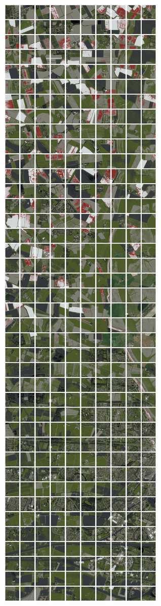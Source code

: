 <html>
<div>
<img src="https://github.com/HakkaTjakka/NL_TILE_MAP/blob/main/18/652/-1068/r.6520.-10680.png" height="44" width="44">
<img src="https://github.com/HakkaTjakka/NL_TILE_MAP/blob/main/18/652/-1068/r.6521.-10680.png" height="44" width="44">
<img src="https://github.com/HakkaTjakka/NL_TILE_MAP/blob/main/18/652/-1068/r.6522.-10680.png" height="44" width="44">
<img src="https://github.com/HakkaTjakka/NL_TILE_MAP/blob/main/18/652/-1068/r.6523.-10680.png" height="44" width="44">
<img src="https://github.com/HakkaTjakka/NL_TILE_MAP/blob/main/18/652/-1068/r.6524.-10680.png" height="44" width="44">
<img src="https://github.com/HakkaTjakka/NL_TILE_MAP/blob/main/18/652/-1068/r.6525.-10680.png" height="44" width="44">
<img src="https://github.com/HakkaTjakka/NL_TILE_MAP/blob/main/18/652/-1068/r.6526.-10680.png" height="44" width="44">
<img src="https://github.com/HakkaTjakka/NL_TILE_MAP/blob/main/18/652/-1068/r.6527.-10680.png" height="44" width="44">
<img src="https://github.com/HakkaTjakka/NL_TILE_MAP/blob/main/18/652/-1068/r.6528.-10680.png" height="44" width="44">
<img src="https://github.com/HakkaTjakka/NL_TILE_MAP/blob/main/18/652/-1068/r.6529.-10680.png" height="44" width="44">
<img src="https://github.com/HakkaTjakka/NL_TILE_MAP/blob/main/18/653/-1068/r.6530.-10680.png" height="44" width="44">
<img src="https://github.com/HakkaTjakka/NL_TILE_MAP/blob/main/18/653/-1068/r.6531.-10680.png" height="44" width="44">
<img src="https://github.com/HakkaTjakka/NL_TILE_MAP/blob/main/18/653/-1068/r.6532.-10680.png" height="44" width="44">
<img src="https://github.com/HakkaTjakka/NL_TILE_MAP/blob/main/18/653/-1068/r.6533.-10680.png" height="44" width="44">
<img src="https://github.com/HakkaTjakka/NL_TILE_MAP/blob/main/18/653/-1068/r.6534.-10680.png" height="44" width="44">
<img src="https://github.com/HakkaTjakka/NL_TILE_MAP/blob/main/18/653/-1068/r.6535.-10680.png" height="44" width="44">
<img src="https://github.com/HakkaTjakka/NL_TILE_MAP/blob/main/18/653/-1068/r.6536.-10680.png" height="44" width="44">
<img src="https://github.com/HakkaTjakka/NL_TILE_MAP/blob/main/18/653/-1068/r.6537.-10680.png" height="44" width="44">
<img src="https://github.com/HakkaTjakka/NL_TILE_MAP/blob/main/18/653/-1068/r.6538.-10680.png" height="44" width="44">
<img src="https://github.com/HakkaTjakka/NL_TILE_MAP/blob/main/18/653/-1068/r.6539.-10680.png" height="44" width="44">
<br>
<img src="https://github.com/HakkaTjakka/NL_TILE_MAP/blob/main/18/652/-1068/r.6520.-10679.png" height="44" width="44">
<img src="https://github.com/HakkaTjakka/NL_TILE_MAP/blob/main/18/652/-1068/r.6521.-10679.png" height="44" width="44">
<img src="https://github.com/HakkaTjakka/NL_TILE_MAP/blob/main/18/652/-1068/r.6522.-10679.png" height="44" width="44">
<img src="https://github.com/HakkaTjakka/NL_TILE_MAP/blob/main/18/652/-1068/r.6523.-10679.png" height="44" width="44">
<img src="https://github.com/HakkaTjakka/NL_TILE_MAP/blob/main/18/652/-1068/r.6524.-10679.png" height="44" width="44">
<img src="https://github.com/HakkaTjakka/NL_TILE_MAP/blob/main/18/652/-1068/r.6525.-10679.png" height="44" width="44">
<img src="https://github.com/HakkaTjakka/NL_TILE_MAP/blob/main/18/652/-1068/r.6526.-10679.png" height="44" width="44">
<img src="https://github.com/HakkaTjakka/NL_TILE_MAP/blob/main/18/652/-1068/r.6527.-10679.png" height="44" width="44">
<img src="https://github.com/HakkaTjakka/NL_TILE_MAP/blob/main/18/652/-1068/r.6528.-10679.png" height="44" width="44">
<img src="https://github.com/HakkaTjakka/NL_TILE_MAP/blob/main/18/652/-1068/r.6529.-10679.png" height="44" width="44">
<img src="https://github.com/HakkaTjakka/NL_TILE_MAP/blob/main/18/653/-1068/r.6530.-10679.png" height="44" width="44">
<img src="https://github.com/HakkaTjakka/NL_TILE_MAP/blob/main/18/653/-1068/r.6531.-10679.png" height="44" width="44">
<img src="https://github.com/HakkaTjakka/NL_TILE_MAP/blob/main/18/653/-1068/r.6532.-10679.png" height="44" width="44">
<img src="https://github.com/HakkaTjakka/NL_TILE_MAP/blob/main/18/653/-1068/r.6533.-10679.png" height="44" width="44">
<img src="https://github.com/HakkaTjakka/NL_TILE_MAP/blob/main/18/653/-1068/r.6534.-10679.png" height="44" width="44">
<img src="https://github.com/HakkaTjakka/NL_TILE_MAP/blob/main/18/653/-1068/r.6535.-10679.png" height="44" width="44">
<img src="https://github.com/HakkaTjakka/NL_TILE_MAP/blob/main/18/653/-1068/r.6536.-10679.png" height="44" width="44">
<img src="https://github.com/HakkaTjakka/NL_TILE_MAP/blob/main/18/653/-1068/r.6537.-10679.png" height="44" width="44">
<img src="https://github.com/HakkaTjakka/NL_TILE_MAP/blob/main/18/653/-1068/r.6538.-10679.png" height="44" width="44">
<img src="https://github.com/HakkaTjakka/NL_TILE_MAP/blob/main/18/653/-1068/r.6539.-10679.png" height="44" width="44">
<br>
<img src="https://github.com/HakkaTjakka/NL_TILE_MAP/blob/main/18/652/-1068/r.6520.-10678.png" height="44" width="44">
<img src="https://github.com/HakkaTjakka/NL_TILE_MAP/blob/main/18/652/-1068/r.6521.-10678.png" height="44" width="44">
<img src="https://github.com/HakkaTjakka/NL_TILE_MAP/blob/main/18/652/-1068/r.6522.-10678.png" height="44" width="44">
<img src="https://github.com/HakkaTjakka/NL_TILE_MAP/blob/main/18/652/-1068/r.6523.-10678.png" height="44" width="44">
<img src="https://github.com/HakkaTjakka/NL_TILE_MAP/blob/main/18/652/-1068/r.6524.-10678.png" height="44" width="44">
<img src="https://github.com/HakkaTjakka/NL_TILE_MAP/blob/main/18/652/-1068/r.6525.-10678.png" height="44" width="44">
<img src="https://github.com/HakkaTjakka/NL_TILE_MAP/blob/main/18/652/-1068/r.6526.-10678.png" height="44" width="44">
<img src="https://github.com/HakkaTjakka/NL_TILE_MAP/blob/main/18/652/-1068/r.6527.-10678.png" height="44" width="44">
<img src="https://github.com/HakkaTjakka/NL_TILE_MAP/blob/main/18/652/-1068/r.6528.-10678.png" height="44" width="44">
<img src="https://github.com/HakkaTjakka/NL_TILE_MAP/blob/main/18/652/-1068/r.6529.-10678.png" height="44" width="44">
<img src="https://github.com/HakkaTjakka/NL_TILE_MAP/blob/main/18/653/-1068/r.6530.-10678.png" height="44" width="44">
<img src="https://github.com/HakkaTjakka/NL_TILE_MAP/blob/main/18/653/-1068/r.6531.-10678.png" height="44" width="44">
<img src="https://github.com/HakkaTjakka/NL_TILE_MAP/blob/main/18/653/-1068/r.6532.-10678.png" height="44" width="44">
<img src="https://github.com/HakkaTjakka/NL_TILE_MAP/blob/main/18/653/-1068/r.6533.-10678.png" height="44" width="44">
<img src="https://github.com/HakkaTjakka/NL_TILE_MAP/blob/main/18/653/-1068/r.6534.-10678.png" height="44" width="44">
<img src="https://github.com/HakkaTjakka/NL_TILE_MAP/blob/main/18/653/-1068/r.6535.-10678.png" height="44" width="44">
<img src="https://github.com/HakkaTjakka/NL_TILE_MAP/blob/main/18/653/-1068/r.6536.-10678.png" height="44" width="44">
<img src="https://github.com/HakkaTjakka/NL_TILE_MAP/blob/main/18/653/-1068/r.6537.-10678.png" height="44" width="44">
<img src="https://github.com/HakkaTjakka/NL_TILE_MAP/blob/main/18/653/-1068/r.6538.-10678.png" height="44" width="44">
<img src="https://github.com/HakkaTjakka/NL_TILE_MAP/blob/main/18/653/-1068/r.6539.-10678.png" height="44" width="44">
<br>
<img src="https://github.com/HakkaTjakka/NL_TILE_MAP/blob/main/18/652/-1068/r.6520.-10677.png" height="44" width="44">
<img src="https://github.com/HakkaTjakka/NL_TILE_MAP/blob/main/18/652/-1068/r.6521.-10677.png" height="44" width="44">
<img src="https://github.com/HakkaTjakka/NL_TILE_MAP/blob/main/18/652/-1068/r.6522.-10677.png" height="44" width="44">
<img src="https://github.com/HakkaTjakka/NL_TILE_MAP/blob/main/18/652/-1068/r.6523.-10677.png" height="44" width="44">
<img src="https://github.com/HakkaTjakka/NL_TILE_MAP/blob/main/18/652/-1068/r.6524.-10677.png" height="44" width="44">
<img src="https://github.com/HakkaTjakka/NL_TILE_MAP/blob/main/18/652/-1068/r.6525.-10677.png" height="44" width="44">
<img src="https://github.com/HakkaTjakka/NL_TILE_MAP/blob/main/18/652/-1068/r.6526.-10677.png" height="44" width="44">
<img src="https://github.com/HakkaTjakka/NL_TILE_MAP/blob/main/18/652/-1068/r.6527.-10677.png" height="44" width="44">
<img src="https://github.com/HakkaTjakka/NL_TILE_MAP/blob/main/18/652/-1068/r.6528.-10677.png" height="44" width="44">
<img src="https://github.com/HakkaTjakka/NL_TILE_MAP/blob/main/18/652/-1068/r.6529.-10677.png" height="44" width="44">
<img src="https://github.com/HakkaTjakka/NL_TILE_MAP/blob/main/18/653/-1068/r.6530.-10677.png" height="44" width="44">
<img src="https://github.com/HakkaTjakka/NL_TILE_MAP/blob/main/18/653/-1068/r.6531.-10677.png" height="44" width="44">
<img src="https://github.com/HakkaTjakka/NL_TILE_MAP/blob/main/18/653/-1068/r.6532.-10677.png" height="44" width="44">
<img src="https://github.com/HakkaTjakka/NL_TILE_MAP/blob/main/18/653/-1068/r.6533.-10677.png" height="44" width="44">
<img src="https://github.com/HakkaTjakka/NL_TILE_MAP/blob/main/18/653/-1068/r.6534.-10677.png" height="44" width="44">
<img src="https://github.com/HakkaTjakka/NL_TILE_MAP/blob/main/18/653/-1068/r.6535.-10677.png" height="44" width="44">
<img src="https://github.com/HakkaTjakka/NL_TILE_MAP/blob/main/18/653/-1068/r.6536.-10677.png" height="44" width="44">
<img src="https://github.com/HakkaTjakka/NL_TILE_MAP/blob/main/18/653/-1068/r.6537.-10677.png" height="44" width="44">
<img src="https://github.com/HakkaTjakka/NL_TILE_MAP/blob/main/18/653/-1068/r.6538.-10677.png" height="44" width="44">
<img src="https://github.com/HakkaTjakka/NL_TILE_MAP/blob/main/18/653/-1068/r.6539.-10677.png" height="44" width="44">
<br>
<img src="https://github.com/HakkaTjakka/NL_TILE_MAP/blob/main/18/652/-1068/r.6520.-10676.png" height="44" width="44">
<img src="https://github.com/HakkaTjakka/NL_TILE_MAP/blob/main/18/652/-1068/r.6521.-10676.png" height="44" width="44">
<img src="https://github.com/HakkaTjakka/NL_TILE_MAP/blob/main/18/652/-1068/r.6522.-10676.png" height="44" width="44">
<img src="https://github.com/HakkaTjakka/NL_TILE_MAP/blob/main/18/652/-1068/r.6523.-10676.png" height="44" width="44">
<img src="https://github.com/HakkaTjakka/NL_TILE_MAP/blob/main/18/652/-1068/r.6524.-10676.png" height="44" width="44">
<img src="https://github.com/HakkaTjakka/NL_TILE_MAP/blob/main/18/652/-1068/r.6525.-10676.png" height="44" width="44">
<img src="https://github.com/HakkaTjakka/NL_TILE_MAP/blob/main/18/652/-1068/r.6526.-10676.png" height="44" width="44">
<img src="https://github.com/HakkaTjakka/NL_TILE_MAP/blob/main/18/652/-1068/r.6527.-10676.png" height="44" width="44">
<img src="https://github.com/HakkaTjakka/NL_TILE_MAP/blob/main/18/652/-1068/r.6528.-10676.png" height="44" width="44">
<img src="https://github.com/HakkaTjakka/NL_TILE_MAP/blob/main/18/652/-1068/r.6529.-10676.png" height="44" width="44">
<img src="https://github.com/HakkaTjakka/NL_TILE_MAP/blob/main/18/653/-1068/r.6530.-10676.png" height="44" width="44">
<img src="https://github.com/HakkaTjakka/NL_TILE_MAP/blob/main/18/653/-1068/r.6531.-10676.png" height="44" width="44">
<img src="https://github.com/HakkaTjakka/NL_TILE_MAP/blob/main/18/653/-1068/r.6532.-10676.png" height="44" width="44">
<img src="https://github.com/HakkaTjakka/NL_TILE_MAP/blob/main/18/653/-1068/r.6533.-10676.png" height="44" width="44">
<img src="https://github.com/HakkaTjakka/NL_TILE_MAP/blob/main/18/653/-1068/r.6534.-10676.png" height="44" width="44">
<img src="https://github.com/HakkaTjakka/NL_TILE_MAP/blob/main/18/653/-1068/r.6535.-10676.png" height="44" width="44">
<img src="https://github.com/HakkaTjakka/NL_TILE_MAP/blob/main/18/653/-1068/r.6536.-10676.png" height="44" width="44">
<img src="https://github.com/HakkaTjakka/NL_TILE_MAP/blob/main/18/653/-1068/r.6537.-10676.png" height="44" width="44">
<img src="https://github.com/HakkaTjakka/NL_TILE_MAP/blob/main/18/653/-1068/r.6538.-10676.png" height="44" width="44">
<img src="https://github.com/HakkaTjakka/NL_TILE_MAP/blob/main/18/653/-1068/r.6539.-10676.png" height="44" width="44">
<br>
<img src="https://github.com/HakkaTjakka/NL_TILE_MAP/blob/main/18/652/-1068/r.6520.-10675.png" height="44" width="44">
<img src="https://github.com/HakkaTjakka/NL_TILE_MAP/blob/main/18/652/-1068/r.6521.-10675.png" height="44" width="44">
<img src="https://github.com/HakkaTjakka/NL_TILE_MAP/blob/main/18/652/-1068/r.6522.-10675.png" height="44" width="44">
<img src="https://github.com/HakkaTjakka/NL_TILE_MAP/blob/main/18/652/-1068/r.6523.-10675.png" height="44" width="44">
<img src="https://github.com/HakkaTjakka/NL_TILE_MAP/blob/main/18/652/-1068/r.6524.-10675.png" height="44" width="44">
<img src="https://github.com/HakkaTjakka/NL_TILE_MAP/blob/main/18/652/-1068/r.6525.-10675.png" height="44" width="44">
<img src="https://github.com/HakkaTjakka/NL_TILE_MAP/blob/main/18/652/-1068/r.6526.-10675.png" height="44" width="44">
<img src="https://github.com/HakkaTjakka/NL_TILE_MAP/blob/main/18/652/-1068/r.6527.-10675.png" height="44" width="44">
<img src="https://github.com/HakkaTjakka/NL_TILE_MAP/blob/main/18/652/-1068/r.6528.-10675.png" height="44" width="44">
<img src="https://github.com/HakkaTjakka/NL_TILE_MAP/blob/main/18/652/-1068/r.6529.-10675.png" height="44" width="44">
<img src="https://github.com/HakkaTjakka/NL_TILE_MAP/blob/main/18/653/-1068/r.6530.-10675.png" height="44" width="44">
<img src="https://github.com/HakkaTjakka/NL_TILE_MAP/blob/main/18/653/-1068/r.6531.-10675.png" height="44" width="44">
<img src="https://github.com/HakkaTjakka/NL_TILE_MAP/blob/main/18/653/-1068/r.6532.-10675.png" height="44" width="44">
<img src="https://github.com/HakkaTjakka/NL_TILE_MAP/blob/main/18/653/-1068/r.6533.-10675.png" height="44" width="44">
<img src="https://github.com/HakkaTjakka/NL_TILE_MAP/blob/main/18/653/-1068/r.6534.-10675.png" height="44" width="44">
<img src="https://github.com/HakkaTjakka/NL_TILE_MAP/blob/main/18/653/-1068/r.6535.-10675.png" height="44" width="44">
<img src="https://github.com/HakkaTjakka/NL_TILE_MAP/blob/main/18/653/-1068/r.6536.-10675.png" height="44" width="44">
<img src="https://github.com/HakkaTjakka/NL_TILE_MAP/blob/main/18/653/-1068/r.6537.-10675.png" height="44" width="44">
<img src="https://github.com/HakkaTjakka/NL_TILE_MAP/blob/main/18/653/-1068/r.6538.-10675.png" height="44" width="44">
<img src="https://github.com/HakkaTjakka/NL_TILE_MAP/blob/main/18/653/-1068/r.6539.-10675.png" height="44" width="44">
<br>
<img src="https://github.com/HakkaTjakka/NL_TILE_MAP/blob/main/18/652/-1068/r.6520.-10674.png" height="44" width="44">
<img src="https://github.com/HakkaTjakka/NL_TILE_MAP/blob/main/18/652/-1068/r.6521.-10674.png" height="44" width="44">
<img src="https://github.com/HakkaTjakka/NL_TILE_MAP/blob/main/18/652/-1068/r.6522.-10674.png" height="44" width="44">
<img src="https://github.com/HakkaTjakka/NL_TILE_MAP/blob/main/18/652/-1068/r.6523.-10674.png" height="44" width="44">
<img src="https://github.com/HakkaTjakka/NL_TILE_MAP/blob/main/18/652/-1068/r.6524.-10674.png" height="44" width="44">
<img src="https://github.com/HakkaTjakka/NL_TILE_MAP/blob/main/18/652/-1068/r.6525.-10674.png" height="44" width="44">
<img src="https://github.com/HakkaTjakka/NL_TILE_MAP/blob/main/18/652/-1068/r.6526.-10674.png" height="44" width="44">
<img src="https://github.com/HakkaTjakka/NL_TILE_MAP/blob/main/18/652/-1068/r.6527.-10674.png" height="44" width="44">
<img src="https://github.com/HakkaTjakka/NL_TILE_MAP/blob/main/18/652/-1068/r.6528.-10674.png" height="44" width="44">
<img src="https://github.com/HakkaTjakka/NL_TILE_MAP/blob/main/18/652/-1068/r.6529.-10674.png" height="44" width="44">
<img src="https://github.com/HakkaTjakka/NL_TILE_MAP/blob/main/18/653/-1068/r.6530.-10674.png" height="44" width="44">
<img src="https://github.com/HakkaTjakka/NL_TILE_MAP/blob/main/18/653/-1068/r.6531.-10674.png" height="44" width="44">
<img src="https://github.com/HakkaTjakka/NL_TILE_MAP/blob/main/18/653/-1068/r.6532.-10674.png" height="44" width="44">
<img src="https://github.com/HakkaTjakka/NL_TILE_MAP/blob/main/18/653/-1068/r.6533.-10674.png" height="44" width="44">
<img src="https://github.com/HakkaTjakka/NL_TILE_MAP/blob/main/18/653/-1068/r.6534.-10674.png" height="44" width="44">
<img src="https://github.com/HakkaTjakka/NL_TILE_MAP/blob/main/18/653/-1068/r.6535.-10674.png" height="44" width="44">
<img src="https://github.com/HakkaTjakka/NL_TILE_MAP/blob/main/18/653/-1068/r.6536.-10674.png" height="44" width="44">
<img src="https://github.com/HakkaTjakka/NL_TILE_MAP/blob/main/18/653/-1068/r.6537.-10674.png" height="44" width="44">
<img src="https://github.com/HakkaTjakka/NL_TILE_MAP/blob/main/18/653/-1068/r.6538.-10674.png" height="44" width="44">
<img src="https://github.com/HakkaTjakka/NL_TILE_MAP/blob/main/18/653/-1068/r.6539.-10674.png" height="44" width="44">
<br>
<img src="https://github.com/HakkaTjakka/NL_TILE_MAP/blob/main/18/652/-1068/r.6520.-10673.png" height="44" width="44">
<img src="https://github.com/HakkaTjakka/NL_TILE_MAP/blob/main/18/652/-1068/r.6521.-10673.png" height="44" width="44">
<img src="https://github.com/HakkaTjakka/NL_TILE_MAP/blob/main/18/652/-1068/r.6522.-10673.png" height="44" width="44">
<img src="https://github.com/HakkaTjakka/NL_TILE_MAP/blob/main/18/652/-1068/r.6523.-10673.png" height="44" width="44">
<img src="https://github.com/HakkaTjakka/NL_TILE_MAP/blob/main/18/652/-1068/r.6524.-10673.png" height="44" width="44">
<img src="https://github.com/HakkaTjakka/NL_TILE_MAP/blob/main/18/652/-1068/r.6525.-10673.png" height="44" width="44">
<img src="https://github.com/HakkaTjakka/NL_TILE_MAP/blob/main/18/652/-1068/r.6526.-10673.png" height="44" width="44">
<img src="https://github.com/HakkaTjakka/NL_TILE_MAP/blob/main/18/652/-1068/r.6527.-10673.png" height="44" width="44">
<img src="https://github.com/HakkaTjakka/NL_TILE_MAP/blob/main/18/652/-1068/r.6528.-10673.png" height="44" width="44">
<img src="https://github.com/HakkaTjakka/NL_TILE_MAP/blob/main/18/652/-1068/r.6529.-10673.png" height="44" width="44">
<img src="https://github.com/HakkaTjakka/NL_TILE_MAP/blob/main/18/653/-1068/r.6530.-10673.png" height="44" width="44">
<img src="https://github.com/HakkaTjakka/NL_TILE_MAP/blob/main/18/653/-1068/r.6531.-10673.png" height="44" width="44">
<img src="https://github.com/HakkaTjakka/NL_TILE_MAP/blob/main/18/653/-1068/r.6532.-10673.png" height="44" width="44">
<img src="https://github.com/HakkaTjakka/NL_TILE_MAP/blob/main/18/653/-1068/r.6533.-10673.png" height="44" width="44">
<img src="https://github.com/HakkaTjakka/NL_TILE_MAP/blob/main/18/653/-1068/r.6534.-10673.png" height="44" width="44">
<img src="https://github.com/HakkaTjakka/NL_TILE_MAP/blob/main/18/653/-1068/r.6535.-10673.png" height="44" width="44">
<img src="https://github.com/HakkaTjakka/NL_TILE_MAP/blob/main/18/653/-1068/r.6536.-10673.png" height="44" width="44">
<img src="https://github.com/HakkaTjakka/NL_TILE_MAP/blob/main/18/653/-1068/r.6537.-10673.png" height="44" width="44">
<img src="https://github.com/HakkaTjakka/NL_TILE_MAP/blob/main/18/653/-1068/r.6538.-10673.png" height="44" width="44">
<img src="https://github.com/HakkaTjakka/NL_TILE_MAP/blob/main/18/653/-1068/r.6539.-10673.png" height="44" width="44">
<br>
<img src="https://github.com/HakkaTjakka/NL_TILE_MAP/blob/main/18/652/-1068/r.6520.-10672.png" height="44" width="44">
<img src="https://github.com/HakkaTjakka/NL_TILE_MAP/blob/main/18/652/-1068/r.6521.-10672.png" height="44" width="44">
<img src="https://github.com/HakkaTjakka/NL_TILE_MAP/blob/main/18/652/-1068/r.6522.-10672.png" height="44" width="44">
<img src="https://github.com/HakkaTjakka/NL_TILE_MAP/blob/main/18/652/-1068/r.6523.-10672.png" height="44" width="44">
<img src="https://github.com/HakkaTjakka/NL_TILE_MAP/blob/main/18/652/-1068/r.6524.-10672.png" height="44" width="44">
<img src="https://github.com/HakkaTjakka/NL_TILE_MAP/blob/main/18/652/-1068/r.6525.-10672.png" height="44" width="44">
<img src="https://github.com/HakkaTjakka/NL_TILE_MAP/blob/main/18/652/-1068/r.6526.-10672.png" height="44" width="44">
<img src="https://github.com/HakkaTjakka/NL_TILE_MAP/blob/main/18/652/-1068/r.6527.-10672.png" height="44" width="44">
<img src="https://github.com/HakkaTjakka/NL_TILE_MAP/blob/main/18/652/-1068/r.6528.-10672.png" height="44" width="44">
<img src="https://github.com/HakkaTjakka/NL_TILE_MAP/blob/main/18/652/-1068/r.6529.-10672.png" height="44" width="44">
<img src="https://github.com/HakkaTjakka/NL_TILE_MAP/blob/main/18/653/-1068/r.6530.-10672.png" height="44" width="44">
<img src="https://github.com/HakkaTjakka/NL_TILE_MAP/blob/main/18/653/-1068/r.6531.-10672.png" height="44" width="44">
<img src="https://github.com/HakkaTjakka/NL_TILE_MAP/blob/main/18/653/-1068/r.6532.-10672.png" height="44" width="44">
<img src="https://github.com/HakkaTjakka/NL_TILE_MAP/blob/main/18/653/-1068/r.6533.-10672.png" height="44" width="44">
<img src="https://github.com/HakkaTjakka/NL_TILE_MAP/blob/main/18/653/-1068/r.6534.-10672.png" height="44" width="44">
<img src="https://github.com/HakkaTjakka/NL_TILE_MAP/blob/main/18/653/-1068/r.6535.-10672.png" height="44" width="44">
<img src="https://github.com/HakkaTjakka/NL_TILE_MAP/blob/main/18/653/-1068/r.6536.-10672.png" height="44" width="44">
<img src="https://github.com/HakkaTjakka/NL_TILE_MAP/blob/main/18/653/-1068/r.6537.-10672.png" height="44" width="44">
<img src="https://github.com/HakkaTjakka/NL_TILE_MAP/blob/main/18/653/-1068/r.6538.-10672.png" height="44" width="44">
<img src="https://github.com/HakkaTjakka/NL_TILE_MAP/blob/main/18/653/-1068/r.6539.-10672.png" height="44" width="44">
<br>
<img src="https://github.com/HakkaTjakka/NL_TILE_MAP/blob/main/18/652/-1068/r.6520.-10671.png" height="44" width="44">
<img src="https://github.com/HakkaTjakka/NL_TILE_MAP/blob/main/18/652/-1068/r.6521.-10671.png" height="44" width="44">
<img src="https://github.com/HakkaTjakka/NL_TILE_MAP/blob/main/18/652/-1068/r.6522.-10671.png" height="44" width="44">
<img src="https://github.com/HakkaTjakka/NL_TILE_MAP/blob/main/18/652/-1068/r.6523.-10671.png" height="44" width="44">
<img src="https://github.com/HakkaTjakka/NL_TILE_MAP/blob/main/18/652/-1068/r.6524.-10671.png" height="44" width="44">
<img src="https://github.com/HakkaTjakka/NL_TILE_MAP/blob/main/18/652/-1068/r.6525.-10671.png" height="44" width="44">
<img src="https://github.com/HakkaTjakka/NL_TILE_MAP/blob/main/18/652/-1068/r.6526.-10671.png" height="44" width="44">
<img src="https://github.com/HakkaTjakka/NL_TILE_MAP/blob/main/18/652/-1068/r.6527.-10671.png" height="44" width="44">
<img src="https://github.com/HakkaTjakka/NL_TILE_MAP/blob/main/18/652/-1068/r.6528.-10671.png" height="44" width="44">
<img src="https://github.com/HakkaTjakka/NL_TILE_MAP/blob/main/18/652/-1068/r.6529.-10671.png" height="44" width="44">
<img src="https://github.com/HakkaTjakka/NL_TILE_MAP/blob/main/18/653/-1068/r.6530.-10671.png" height="44" width="44">
<img src="https://github.com/HakkaTjakka/NL_TILE_MAP/blob/main/18/653/-1068/r.6531.-10671.png" height="44" width="44">
<img src="https://github.com/HakkaTjakka/NL_TILE_MAP/blob/main/18/653/-1068/r.6532.-10671.png" height="44" width="44">
<img src="https://github.com/HakkaTjakka/NL_TILE_MAP/blob/main/18/653/-1068/r.6533.-10671.png" height="44" width="44">
<img src="https://github.com/HakkaTjakka/NL_TILE_MAP/blob/main/18/653/-1068/r.6534.-10671.png" height="44" width="44">
<img src="https://github.com/HakkaTjakka/NL_TILE_MAP/blob/main/18/653/-1068/r.6535.-10671.png" height="44" width="44">
<img src="https://github.com/HakkaTjakka/NL_TILE_MAP/blob/main/18/653/-1068/r.6536.-10671.png" height="44" width="44">
<img src="https://github.com/HakkaTjakka/NL_TILE_MAP/blob/main/18/653/-1068/r.6537.-10671.png" height="44" width="44">
<img src="https://github.com/HakkaTjakka/NL_TILE_MAP/blob/main/18/653/-1068/r.6538.-10671.png" height="44" width="44">
<img src="https://github.com/HakkaTjakka/NL_TILE_MAP/blob/main/18/653/-1068/r.6539.-10671.png" height="44" width="44">
<br>
<img src="https://github.com/HakkaTjakka/NL_TILE_MAP/blob/main/18/652/-1067/r.6520.-10670.png" height="44" width="44">
<img src="https://github.com/HakkaTjakka/NL_TILE_MAP/blob/main/18/652/-1067/r.6521.-10670.png" height="44" width="44">
<img src="https://github.com/HakkaTjakka/NL_TILE_MAP/blob/main/18/652/-1067/r.6522.-10670.png" height="44" width="44">
<img src="https://github.com/HakkaTjakka/NL_TILE_MAP/blob/main/18/652/-1067/r.6523.-10670.png" height="44" width="44">
<img src="https://github.com/HakkaTjakka/NL_TILE_MAP/blob/main/18/652/-1067/r.6524.-10670.png" height="44" width="44">
<img src="https://github.com/HakkaTjakka/NL_TILE_MAP/blob/main/18/652/-1067/r.6525.-10670.png" height="44" width="44">
<img src="https://github.com/HakkaTjakka/NL_TILE_MAP/blob/main/18/652/-1067/r.6526.-10670.png" height="44" width="44">
<img src="https://github.com/HakkaTjakka/NL_TILE_MAP/blob/main/18/652/-1067/r.6527.-10670.png" height="44" width="44">
<img src="https://github.com/HakkaTjakka/NL_TILE_MAP/blob/main/18/652/-1067/r.6528.-10670.png" height="44" width="44">
<img src="https://github.com/HakkaTjakka/NL_TILE_MAP/blob/main/18/652/-1067/r.6529.-10670.png" height="44" width="44">
<img src="https://github.com/HakkaTjakka/NL_TILE_MAP/blob/main/18/653/-1067/r.6530.-10670.png" height="44" width="44">
<img src="https://github.com/HakkaTjakka/NL_TILE_MAP/blob/main/18/653/-1067/r.6531.-10670.png" height="44" width="44">
<img src="https://github.com/HakkaTjakka/NL_TILE_MAP/blob/main/18/653/-1067/r.6532.-10670.png" height="44" width="44">
<img src="https://github.com/HakkaTjakka/NL_TILE_MAP/blob/main/18/653/-1067/r.6533.-10670.png" height="44" width="44">
<img src="https://github.com/HakkaTjakka/NL_TILE_MAP/blob/main/18/653/-1067/r.6534.-10670.png" height="44" width="44">
<img src="https://github.com/HakkaTjakka/NL_TILE_MAP/blob/main/18/653/-1067/r.6535.-10670.png" height="44" width="44">
<img src="https://github.com/HakkaTjakka/NL_TILE_MAP/blob/main/18/653/-1067/r.6536.-10670.png" height="44" width="44">
<img src="https://github.com/HakkaTjakka/NL_TILE_MAP/blob/main/18/653/-1067/r.6537.-10670.png" height="44" width="44">
<img src="https://github.com/HakkaTjakka/NL_TILE_MAP/blob/main/18/653/-1067/r.6538.-10670.png" height="44" width="44">
<img src="https://github.com/HakkaTjakka/NL_TILE_MAP/blob/main/18/653/-1067/r.6539.-10670.png" height="44" width="44">
<br>
<img src="https://github.com/HakkaTjakka/NL_TILE_MAP/blob/main/18/652/-1067/r.6520.-10669.png" height="44" width="44">
<img src="https://github.com/HakkaTjakka/NL_TILE_MAP/blob/main/18/652/-1067/r.6521.-10669.png" height="44" width="44">
<img src="https://github.com/HakkaTjakka/NL_TILE_MAP/blob/main/18/652/-1067/r.6522.-10669.png" height="44" width="44">
<img src="https://github.com/HakkaTjakka/NL_TILE_MAP/blob/main/18/652/-1067/r.6523.-10669.png" height="44" width="44">
<img src="https://github.com/HakkaTjakka/NL_TILE_MAP/blob/main/18/652/-1067/r.6524.-10669.png" height="44" width="44">
<img src="https://github.com/HakkaTjakka/NL_TILE_MAP/blob/main/18/652/-1067/r.6525.-10669.png" height="44" width="44">
<img src="https://github.com/HakkaTjakka/NL_TILE_MAP/blob/main/18/652/-1067/r.6526.-10669.png" height="44" width="44">
<img src="https://github.com/HakkaTjakka/NL_TILE_MAP/blob/main/18/652/-1067/r.6527.-10669.png" height="44" width="44">
<img src="https://github.com/HakkaTjakka/NL_TILE_MAP/blob/main/18/652/-1067/r.6528.-10669.png" height="44" width="44">
<img src="https://github.com/HakkaTjakka/NL_TILE_MAP/blob/main/18/652/-1067/r.6529.-10669.png" height="44" width="44">
<img src="https://github.com/HakkaTjakka/NL_TILE_MAP/blob/main/18/653/-1067/r.6530.-10669.png" height="44" width="44">
<img src="https://github.com/HakkaTjakka/NL_TILE_MAP/blob/main/18/653/-1067/r.6531.-10669.png" height="44" width="44">
<img src="https://github.com/HakkaTjakka/NL_TILE_MAP/blob/main/18/653/-1067/r.6532.-10669.png" height="44" width="44">
<img src="https://github.com/HakkaTjakka/NL_TILE_MAP/blob/main/18/653/-1067/r.6533.-10669.png" height="44" width="44">
<img src="https://github.com/HakkaTjakka/NL_TILE_MAP/blob/main/18/653/-1067/r.6534.-10669.png" height="44" width="44">
<img src="https://github.com/HakkaTjakka/NL_TILE_MAP/blob/main/18/653/-1067/r.6535.-10669.png" height="44" width="44">
<img src="https://github.com/HakkaTjakka/NL_TILE_MAP/blob/main/18/653/-1067/r.6536.-10669.png" height="44" width="44">
<img src="https://github.com/HakkaTjakka/NL_TILE_MAP/blob/main/18/653/-1067/r.6537.-10669.png" height="44" width="44">
<img src="https://github.com/HakkaTjakka/NL_TILE_MAP/blob/main/18/653/-1067/r.6538.-10669.png" height="44" width="44">
<img src="https://github.com/HakkaTjakka/NL_TILE_MAP/blob/main/18/653/-1067/r.6539.-10669.png" height="44" width="44">
<br>
<img src="https://github.com/HakkaTjakka/NL_TILE_MAP/blob/main/18/652/-1067/r.6520.-10668.png" height="44" width="44">
<img src="https://github.com/HakkaTjakka/NL_TILE_MAP/blob/main/18/652/-1067/r.6521.-10668.png" height="44" width="44">
<img src="https://github.com/HakkaTjakka/NL_TILE_MAP/blob/main/18/652/-1067/r.6522.-10668.png" height="44" width="44">
<img src="https://github.com/HakkaTjakka/NL_TILE_MAP/blob/main/18/652/-1067/r.6523.-10668.png" height="44" width="44">
<img src="https://github.com/HakkaTjakka/NL_TILE_MAP/blob/main/18/652/-1067/r.6524.-10668.png" height="44" width="44">
<img src="https://github.com/HakkaTjakka/NL_TILE_MAP/blob/main/18/652/-1067/r.6525.-10668.png" height="44" width="44">
<img src="https://github.com/HakkaTjakka/NL_TILE_MAP/blob/main/18/652/-1067/r.6526.-10668.png" height="44" width="44">
<img src="https://github.com/HakkaTjakka/NL_TILE_MAP/blob/main/18/652/-1067/r.6527.-10668.png" height="44" width="44">
<img src="https://github.com/HakkaTjakka/NL_TILE_MAP/blob/main/18/652/-1067/r.6528.-10668.png" height="44" width="44">
<img src="https://github.com/HakkaTjakka/NL_TILE_MAP/blob/main/18/652/-1067/r.6529.-10668.png" height="44" width="44">
<img src="https://github.com/HakkaTjakka/NL_TILE_MAP/blob/main/18/653/-1067/r.6530.-10668.png" height="44" width="44">
<img src="https://github.com/HakkaTjakka/NL_TILE_MAP/blob/main/18/653/-1067/r.6531.-10668.png" height="44" width="44">
<img src="https://github.com/HakkaTjakka/NL_TILE_MAP/blob/main/18/653/-1067/r.6532.-10668.png" height="44" width="44">
<img src="https://github.com/HakkaTjakka/NL_TILE_MAP/blob/main/18/653/-1067/r.6533.-10668.png" height="44" width="44">
<img src="https://github.com/HakkaTjakka/NL_TILE_MAP/blob/main/18/653/-1067/r.6534.-10668.png" height="44" width="44">
<img src="https://github.com/HakkaTjakka/NL_TILE_MAP/blob/main/18/653/-1067/r.6535.-10668.png" height="44" width="44">
<img src="https://github.com/HakkaTjakka/NL_TILE_MAP/blob/main/18/653/-1067/r.6536.-10668.png" height="44" width="44">
<img src="https://github.com/HakkaTjakka/NL_TILE_MAP/blob/main/18/653/-1067/r.6537.-10668.png" height="44" width="44">
<img src="https://github.com/HakkaTjakka/NL_TILE_MAP/blob/main/18/653/-1067/r.6538.-10668.png" height="44" width="44">
<img src="https://github.com/HakkaTjakka/NL_TILE_MAP/blob/main/18/653/-1067/r.6539.-10668.png" height="44" width="44">
<br>
<img src="https://github.com/HakkaTjakka/NL_TILE_MAP/blob/main/18/652/-1067/r.6520.-10667.png" height="44" width="44">
<img src="https://github.com/HakkaTjakka/NL_TILE_MAP/blob/main/18/652/-1067/r.6521.-10667.png" height="44" width="44">
<img src="https://github.com/HakkaTjakka/NL_TILE_MAP/blob/main/18/652/-1067/r.6522.-10667.png" height="44" width="44">
<img src="https://github.com/HakkaTjakka/NL_TILE_MAP/blob/main/18/652/-1067/r.6523.-10667.png" height="44" width="44">
<img src="https://github.com/HakkaTjakka/NL_TILE_MAP/blob/main/18/652/-1067/r.6524.-10667.png" height="44" width="44">
<img src="https://github.com/HakkaTjakka/NL_TILE_MAP/blob/main/18/652/-1067/r.6525.-10667.png" height="44" width="44">
<img src="https://github.com/HakkaTjakka/NL_TILE_MAP/blob/main/18/652/-1067/r.6526.-10667.png" height="44" width="44">
<img src="https://github.com/HakkaTjakka/NL_TILE_MAP/blob/main/18/652/-1067/r.6527.-10667.png" height="44" width="44">
<img src="https://github.com/HakkaTjakka/NL_TILE_MAP/blob/main/18/652/-1067/r.6528.-10667.png" height="44" width="44">
<img src="https://github.com/HakkaTjakka/NL_TILE_MAP/blob/main/18/652/-1067/r.6529.-10667.png" height="44" width="44">
<img src="https://github.com/HakkaTjakka/NL_TILE_MAP/blob/main/18/653/-1067/r.6530.-10667.png" height="44" width="44">
<img src="https://github.com/HakkaTjakka/NL_TILE_MAP/blob/main/18/653/-1067/r.6531.-10667.png" height="44" width="44">
<img src="https://github.com/HakkaTjakka/NL_TILE_MAP/blob/main/18/653/-1067/r.6532.-10667.png" height="44" width="44">
<img src="https://github.com/HakkaTjakka/NL_TILE_MAP/blob/main/18/653/-1067/r.6533.-10667.png" height="44" width="44">
<img src="https://github.com/HakkaTjakka/NL_TILE_MAP/blob/main/18/653/-1067/r.6534.-10667.png" height="44" width="44">
<img src="https://github.com/HakkaTjakka/NL_TILE_MAP/blob/main/18/653/-1067/r.6535.-10667.png" height="44" width="44">
<img src="https://github.com/HakkaTjakka/NL_TILE_MAP/blob/main/18/653/-1067/r.6536.-10667.png" height="44" width="44">
<img src="https://github.com/HakkaTjakka/NL_TILE_MAP/blob/main/18/653/-1067/r.6537.-10667.png" height="44" width="44">
<img src="https://github.com/HakkaTjakka/NL_TILE_MAP/blob/main/18/653/-1067/r.6538.-10667.png" height="44" width="44">
<img src="https://github.com/HakkaTjakka/NL_TILE_MAP/blob/main/18/653/-1067/r.6539.-10667.png" height="44" width="44">
<br>
<img src="https://github.com/HakkaTjakka/NL_TILE_MAP/blob/main/18/652/-1067/r.6520.-10666.png" height="44" width="44">
<img src="https://github.com/HakkaTjakka/NL_TILE_MAP/blob/main/18/652/-1067/r.6521.-10666.png" height="44" width="44">
<img src="https://github.com/HakkaTjakka/NL_TILE_MAP/blob/main/18/652/-1067/r.6522.-10666.png" height="44" width="44">
<img src="https://github.com/HakkaTjakka/NL_TILE_MAP/blob/main/18/652/-1067/r.6523.-10666.png" height="44" width="44">
<img src="https://github.com/HakkaTjakka/NL_TILE_MAP/blob/main/18/652/-1067/r.6524.-10666.png" height="44" width="44">
<img src="https://github.com/HakkaTjakka/NL_TILE_MAP/blob/main/18/652/-1067/r.6525.-10666.png" height="44" width="44">
<img src="https://github.com/HakkaTjakka/NL_TILE_MAP/blob/main/18/652/-1067/r.6526.-10666.png" height="44" width="44">
<img src="https://github.com/HakkaTjakka/NL_TILE_MAP/blob/main/18/652/-1067/r.6527.-10666.png" height="44" width="44">
<img src="https://github.com/HakkaTjakka/NL_TILE_MAP/blob/main/18/652/-1067/r.6528.-10666.png" height="44" width="44">
<img src="https://github.com/HakkaTjakka/NL_TILE_MAP/blob/main/18/652/-1067/r.6529.-10666.png" height="44" width="44">
<img src="https://github.com/HakkaTjakka/NL_TILE_MAP/blob/main/18/653/-1067/r.6530.-10666.png" height="44" width="44">
<img src="https://github.com/HakkaTjakka/NL_TILE_MAP/blob/main/18/653/-1067/r.6531.-10666.png" height="44" width="44">
<img src="https://github.com/HakkaTjakka/NL_TILE_MAP/blob/main/18/653/-1067/r.6532.-10666.png" height="44" width="44">
<img src="https://github.com/HakkaTjakka/NL_TILE_MAP/blob/main/18/653/-1067/r.6533.-10666.png" height="44" width="44">
<img src="https://github.com/HakkaTjakka/NL_TILE_MAP/blob/main/18/653/-1067/r.6534.-10666.png" height="44" width="44">
<img src="https://github.com/HakkaTjakka/NL_TILE_MAP/blob/main/18/653/-1067/r.6535.-10666.png" height="44" width="44">
<img src="https://github.com/HakkaTjakka/NL_TILE_MAP/blob/main/18/653/-1067/r.6536.-10666.png" height="44" width="44">
<img src="https://github.com/HakkaTjakka/NL_TILE_MAP/blob/main/18/653/-1067/r.6537.-10666.png" height="44" width="44">
<img src="https://github.com/HakkaTjakka/NL_TILE_MAP/blob/main/18/653/-1067/r.6538.-10666.png" height="44" width="44">
<img src="https://github.com/HakkaTjakka/NL_TILE_MAP/blob/main/18/653/-1067/r.6539.-10666.png" height="44" width="44">
<br>
<img src="https://github.com/HakkaTjakka/NL_TILE_MAP/blob/main/18/652/-1067/r.6520.-10665.png" height="44" width="44">
<img src="https://github.com/HakkaTjakka/NL_TILE_MAP/blob/main/18/652/-1067/r.6521.-10665.png" height="44" width="44">
<img src="https://github.com/HakkaTjakka/NL_TILE_MAP/blob/main/18/652/-1067/r.6522.-10665.png" height="44" width="44">
<img src="https://github.com/HakkaTjakka/NL_TILE_MAP/blob/main/18/652/-1067/r.6523.-10665.png" height="44" width="44">
<img src="https://github.com/HakkaTjakka/NL_TILE_MAP/blob/main/18/652/-1067/r.6524.-10665.png" height="44" width="44">
<img src="https://github.com/HakkaTjakka/NL_TILE_MAP/blob/main/18/652/-1067/r.6525.-10665.png" height="44" width="44">
<img src="https://github.com/HakkaTjakka/NL_TILE_MAP/blob/main/18/652/-1067/r.6526.-10665.png" height="44" width="44">
<img src="https://github.com/HakkaTjakka/NL_TILE_MAP/blob/main/18/652/-1067/r.6527.-10665.png" height="44" width="44">
<img src="https://github.com/HakkaTjakka/NL_TILE_MAP/blob/main/18/652/-1067/r.6528.-10665.png" height="44" width="44">
<img src="https://github.com/HakkaTjakka/NL_TILE_MAP/blob/main/18/652/-1067/r.6529.-10665.png" height="44" width="44">
<img src="https://github.com/HakkaTjakka/NL_TILE_MAP/blob/main/18/653/-1067/r.6530.-10665.png" height="44" width="44">
<img src="https://github.com/HakkaTjakka/NL_TILE_MAP/blob/main/18/653/-1067/r.6531.-10665.png" height="44" width="44">
<img src="https://github.com/HakkaTjakka/NL_TILE_MAP/blob/main/18/653/-1067/r.6532.-10665.png" height="44" width="44">
<img src="https://github.com/HakkaTjakka/NL_TILE_MAP/blob/main/18/653/-1067/r.6533.-10665.png" height="44" width="44">
<img src="https://github.com/HakkaTjakka/NL_TILE_MAP/blob/main/18/653/-1067/r.6534.-10665.png" height="44" width="44">
<img src="https://github.com/HakkaTjakka/NL_TILE_MAP/blob/main/18/653/-1067/r.6535.-10665.png" height="44" width="44">
<img src="https://github.com/HakkaTjakka/NL_TILE_MAP/blob/main/18/653/-1067/r.6536.-10665.png" height="44" width="44">
<img src="https://github.com/HakkaTjakka/NL_TILE_MAP/blob/main/18/653/-1067/r.6537.-10665.png" height="44" width="44">
<img src="https://github.com/HakkaTjakka/NL_TILE_MAP/blob/main/18/653/-1067/r.6538.-10665.png" height="44" width="44">
<img src="https://github.com/HakkaTjakka/NL_TILE_MAP/blob/main/18/653/-1067/r.6539.-10665.png" height="44" width="44">
<br>
<img src="https://github.com/HakkaTjakka/NL_TILE_MAP/blob/main/18/652/-1067/r.6520.-10664.png" height="44" width="44">
<img src="https://github.com/HakkaTjakka/NL_TILE_MAP/blob/main/18/652/-1067/r.6521.-10664.png" height="44" width="44">
<img src="https://github.com/HakkaTjakka/NL_TILE_MAP/blob/main/18/652/-1067/r.6522.-10664.png" height="44" width="44">
<img src="https://github.com/HakkaTjakka/NL_TILE_MAP/blob/main/18/652/-1067/r.6523.-10664.png" height="44" width="44">
<img src="https://github.com/HakkaTjakka/NL_TILE_MAP/blob/main/18/652/-1067/r.6524.-10664.png" height="44" width="44">
<img src="https://github.com/HakkaTjakka/NL_TILE_MAP/blob/main/18/652/-1067/r.6525.-10664.png" height="44" width="44">
<img src="https://github.com/HakkaTjakka/NL_TILE_MAP/blob/main/18/652/-1067/r.6526.-10664.png" height="44" width="44">
<img src="https://github.com/HakkaTjakka/NL_TILE_MAP/blob/main/18/652/-1067/r.6527.-10664.png" height="44" width="44">
<img src="https://github.com/HakkaTjakka/NL_TILE_MAP/blob/main/18/652/-1067/r.6528.-10664.png" height="44" width="44">
<img src="https://github.com/HakkaTjakka/NL_TILE_MAP/blob/main/18/652/-1067/r.6529.-10664.png" height="44" width="44">
<img src="https://github.com/HakkaTjakka/NL_TILE_MAP/blob/main/18/653/-1067/r.6530.-10664.png" height="44" width="44">
<img src="https://github.com/HakkaTjakka/NL_TILE_MAP/blob/main/18/653/-1067/r.6531.-10664.png" height="44" width="44">
<img src="https://github.com/HakkaTjakka/NL_TILE_MAP/blob/main/18/653/-1067/r.6532.-10664.png" height="44" width="44">
<img src="https://github.com/HakkaTjakka/NL_TILE_MAP/blob/main/18/653/-1067/r.6533.-10664.png" height="44" width="44">
<img src="https://github.com/HakkaTjakka/NL_TILE_MAP/blob/main/18/653/-1067/r.6534.-10664.png" height="44" width="44">
<img src="https://github.com/HakkaTjakka/NL_TILE_MAP/blob/main/18/653/-1067/r.6535.-10664.png" height="44" width="44">
<img src="https://github.com/HakkaTjakka/NL_TILE_MAP/blob/main/18/653/-1067/r.6536.-10664.png" height="44" width="44">
<img src="https://github.com/HakkaTjakka/NL_TILE_MAP/blob/main/18/653/-1067/r.6537.-10664.png" height="44" width="44">
<img src="https://github.com/HakkaTjakka/NL_TILE_MAP/blob/main/18/653/-1067/r.6538.-10664.png" height="44" width="44">
<img src="https://github.com/HakkaTjakka/NL_TILE_MAP/blob/main/18/653/-1067/r.6539.-10664.png" height="44" width="44">
<br>
<img src="https://github.com/HakkaTjakka/NL_TILE_MAP/blob/main/18/652/-1067/r.6520.-10663.png" height="44" width="44">
<img src="https://github.com/HakkaTjakka/NL_TILE_MAP/blob/main/18/652/-1067/r.6521.-10663.png" height="44" width="44">
<img src="https://github.com/HakkaTjakka/NL_TILE_MAP/blob/main/18/652/-1067/r.6522.-10663.png" height="44" width="44">
<img src="https://github.com/HakkaTjakka/NL_TILE_MAP/blob/main/18/652/-1067/r.6523.-10663.png" height="44" width="44">
<img src="https://github.com/HakkaTjakka/NL_TILE_MAP/blob/main/18/652/-1067/r.6524.-10663.png" height="44" width="44">
<img src="https://github.com/HakkaTjakka/NL_TILE_MAP/blob/main/18/652/-1067/r.6525.-10663.png" height="44" width="44">
<img src="https://github.com/HakkaTjakka/NL_TILE_MAP/blob/main/18/652/-1067/r.6526.-10663.png" height="44" width="44">
<img src="https://github.com/HakkaTjakka/NL_TILE_MAP/blob/main/18/652/-1067/r.6527.-10663.png" height="44" width="44">
<img src="https://github.com/HakkaTjakka/NL_TILE_MAP/blob/main/18/652/-1067/r.6528.-10663.png" height="44" width="44">
<img src="https://github.com/HakkaTjakka/NL_TILE_MAP/blob/main/18/652/-1067/r.6529.-10663.png" height="44" width="44">
<img src="https://github.com/HakkaTjakka/NL_TILE_MAP/blob/main/18/653/-1067/r.6530.-10663.png" height="44" width="44">
<img src="https://github.com/HakkaTjakka/NL_TILE_MAP/blob/main/18/653/-1067/r.6531.-10663.png" height="44" width="44">
<img src="https://github.com/HakkaTjakka/NL_TILE_MAP/blob/main/18/653/-1067/r.6532.-10663.png" height="44" width="44">
<img src="https://github.com/HakkaTjakka/NL_TILE_MAP/blob/main/18/653/-1067/r.6533.-10663.png" height="44" width="44">
<img src="https://github.com/HakkaTjakka/NL_TILE_MAP/blob/main/18/653/-1067/r.6534.-10663.png" height="44" width="44">
<img src="https://github.com/HakkaTjakka/NL_TILE_MAP/blob/main/18/653/-1067/r.6535.-10663.png" height="44" width="44">
<img src="https://github.com/HakkaTjakka/NL_TILE_MAP/blob/main/18/653/-1067/r.6536.-10663.png" height="44" width="44">
<img src="https://github.com/HakkaTjakka/NL_TILE_MAP/blob/main/18/653/-1067/r.6537.-10663.png" height="44" width="44">
<img src="https://github.com/HakkaTjakka/NL_TILE_MAP/blob/main/18/653/-1067/r.6538.-10663.png" height="44" width="44">
<img src="https://github.com/HakkaTjakka/NL_TILE_MAP/blob/main/18/653/-1067/r.6539.-10663.png" height="44" width="44">
<br>
<img src="https://github.com/HakkaTjakka/NL_TILE_MAP/blob/main/18/652/-1067/r.6520.-10662.png" height="44" width="44">
<img src="https://github.com/HakkaTjakka/NL_TILE_MAP/blob/main/18/652/-1067/r.6521.-10662.png" height="44" width="44">
<img src="https://github.com/HakkaTjakka/NL_TILE_MAP/blob/main/18/652/-1067/r.6522.-10662.png" height="44" width="44">
<img src="https://github.com/HakkaTjakka/NL_TILE_MAP/blob/main/18/652/-1067/r.6523.-10662.png" height="44" width="44">
<img src="https://github.com/HakkaTjakka/NL_TILE_MAP/blob/main/18/652/-1067/r.6524.-10662.png" height="44" width="44">
<img src="https://github.com/HakkaTjakka/NL_TILE_MAP/blob/main/18/652/-1067/r.6525.-10662.png" height="44" width="44">
<img src="https://github.com/HakkaTjakka/NL_TILE_MAP/blob/main/18/652/-1067/r.6526.-10662.png" height="44" width="44">
<img src="https://github.com/HakkaTjakka/NL_TILE_MAP/blob/main/18/652/-1067/r.6527.-10662.png" height="44" width="44">
<img src="https://github.com/HakkaTjakka/NL_TILE_MAP/blob/main/18/652/-1067/r.6528.-10662.png" height="44" width="44">
<img src="https://github.com/HakkaTjakka/NL_TILE_MAP/blob/main/18/652/-1067/r.6529.-10662.png" height="44" width="44">
<img src="https://github.com/HakkaTjakka/NL_TILE_MAP/blob/main/18/653/-1067/r.6530.-10662.png" height="44" width="44">
<img src="https://github.com/HakkaTjakka/NL_TILE_MAP/blob/main/18/653/-1067/r.6531.-10662.png" height="44" width="44">
<img src="https://github.com/HakkaTjakka/NL_TILE_MAP/blob/main/18/653/-1067/r.6532.-10662.png" height="44" width="44">
<img src="https://github.com/HakkaTjakka/NL_TILE_MAP/blob/main/18/653/-1067/r.6533.-10662.png" height="44" width="44">
<img src="https://github.com/HakkaTjakka/NL_TILE_MAP/blob/main/18/653/-1067/r.6534.-10662.png" height="44" width="44">
<img src="https://github.com/HakkaTjakka/NL_TILE_MAP/blob/main/18/653/-1067/r.6535.-10662.png" height="44" width="44">
<img src="https://github.com/HakkaTjakka/NL_TILE_MAP/blob/main/18/653/-1067/r.6536.-10662.png" height="44" width="44">
<img src="https://github.com/HakkaTjakka/NL_TILE_MAP/blob/main/18/653/-1067/r.6537.-10662.png" height="44" width="44">
<img src="https://github.com/HakkaTjakka/NL_TILE_MAP/blob/main/18/653/-1067/r.6538.-10662.png" height="44" width="44">
<img src="https://github.com/HakkaTjakka/NL_TILE_MAP/blob/main/18/653/-1067/r.6539.-10662.png" height="44" width="44">
<br>
<img src="https://github.com/HakkaTjakka/NL_TILE_MAP/blob/main/18/652/-1067/r.6520.-10661.png" height="44" width="44">
<img src="https://github.com/HakkaTjakka/NL_TILE_MAP/blob/main/18/652/-1067/r.6521.-10661.png" height="44" width="44">
<img src="https://github.com/HakkaTjakka/NL_TILE_MAP/blob/main/18/652/-1067/r.6522.-10661.png" height="44" width="44">
<img src="https://github.com/HakkaTjakka/NL_TILE_MAP/blob/main/18/652/-1067/r.6523.-10661.png" height="44" width="44">
<img src="https://github.com/HakkaTjakka/NL_TILE_MAP/blob/main/18/652/-1067/r.6524.-10661.png" height="44" width="44">
<img src="https://github.com/HakkaTjakka/NL_TILE_MAP/blob/main/18/652/-1067/r.6525.-10661.png" height="44" width="44">
<img src="https://github.com/HakkaTjakka/NL_TILE_MAP/blob/main/18/652/-1067/r.6526.-10661.png" height="44" width="44">
<img src="https://github.com/HakkaTjakka/NL_TILE_MAP/blob/main/18/652/-1067/r.6527.-10661.png" height="44" width="44">
<img src="https://github.com/HakkaTjakka/NL_TILE_MAP/blob/main/18/652/-1067/r.6528.-10661.png" height="44" width="44">
<img src="https://github.com/HakkaTjakka/NL_TILE_MAP/blob/main/18/652/-1067/r.6529.-10661.png" height="44" width="44">
<img src="https://github.com/HakkaTjakka/NL_TILE_MAP/blob/main/18/653/-1067/r.6530.-10661.png" height="44" width="44">
<img src="https://github.com/HakkaTjakka/NL_TILE_MAP/blob/main/18/653/-1067/r.6531.-10661.png" height="44" width="44">
<img src="https://github.com/HakkaTjakka/NL_TILE_MAP/blob/main/18/653/-1067/r.6532.-10661.png" height="44" width="44">
<img src="https://github.com/HakkaTjakka/NL_TILE_MAP/blob/main/18/653/-1067/r.6533.-10661.png" height="44" width="44">
<img src="https://github.com/HakkaTjakka/NL_TILE_MAP/blob/main/18/653/-1067/r.6534.-10661.png" height="44" width="44">
<img src="https://github.com/HakkaTjakka/NL_TILE_MAP/blob/main/18/653/-1067/r.6535.-10661.png" height="44" width="44">
<img src="https://github.com/HakkaTjakka/NL_TILE_MAP/blob/main/18/653/-1067/r.6536.-10661.png" height="44" width="44">
<img src="https://github.com/HakkaTjakka/NL_TILE_MAP/blob/main/18/653/-1067/r.6537.-10661.png" height="44" width="44">
<img src="https://github.com/HakkaTjakka/NL_TILE_MAP/blob/main/18/653/-1067/r.6538.-10661.png" height="44" width="44">
<img src="https://github.com/HakkaTjakka/NL_TILE_MAP/blob/main/18/653/-1067/r.6539.-10661.png" height="44" width="44">
<br>
</div>
</html>
